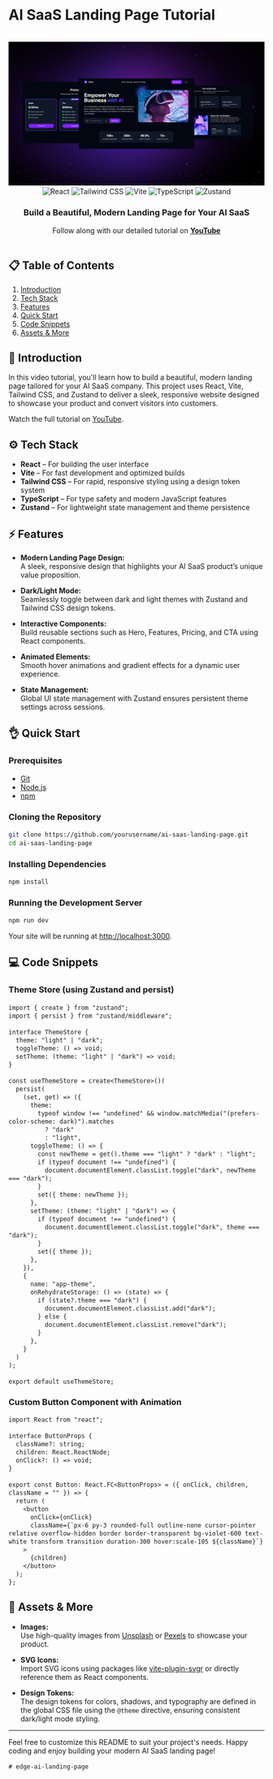 # AI SaaS Landing Page Tutorial

<div align="center">
  <br />
  <a href="https://youtu.be/qeCBBxZoqAM" target="_blank">
    <img src="./banner.png" alt="Project Banner">
  </a>
  <br />
  <div>
    <img src="https://img.shields.io/badge/-React-61DAFB?style=for-the-badge&logo=react&logoColor=black" alt="React" />
    <img src="https://img.shields.io/badge/-TailwindCSS-06B6D4?style=for-the-badge&logo=tailwindcss" alt="Tailwind CSS" />
    <img src="https://img.shields.io/badge/-Vite-646CFF?style=for-the-badge&logo=vite&logoColor=white" alt="Vite" />
    <img src="https://img.shields.io/badge/-TypeScript-3178C6?style=for-the-badge&logo=typescript" alt="TypeScript" />
    <img src="https://img.shields.io/badge/-Zustand-000?style=for-the-badge" alt="Zustand" />
  </div>
  <h3 align="center">Build a Beautiful, Modern Landing Page for Your AI SaaS</h3>
  <div align="center">
    Follow along with our detailed tutorial on 
    <a href="https://youtu.be/qeCBBxZoqAM" target="_blank"><b>YouTube</b></a>
  </div>
  <br />
</div>

## 📋 Table of Contents

1. [Introduction](#introduction)
2. [Tech Stack](#tech-stack)
3. [Features](#features)
4. [Quick Start](#quick-start)
5. [Code Snippets](#code-snippets)
6. [Assets & More](#assets--more)

## 🚀 Introduction

In this video tutorial, you'll learn how to build a beautiful, modern landing page tailored for your AI SaaS company. This project uses React, Vite, Tailwind CSS, and Zustand to deliver a sleek, responsive website designed to showcase your product and convert visitors into customers.

Watch the full tutorial on [YouTube](https://youtu.be/qeCBBxZoqAM).

## ⚙️ Tech Stack

- **React** – For building the user interface
- **Vite** – For fast development and optimized builds
- **Tailwind CSS** – For rapid, responsive styling using a design token system
- **TypeScript** – For type safety and modern JavaScript features
- **Zustand** – For lightweight state management and theme persistence

## ⚡️ Features

- **Modern Landing Page Design:**  
  A sleek, responsive design that highlights your AI SaaS product’s unique value proposition.

- **Dark/Light Mode:**  
  Seamlessly toggle between dark and light themes with Zustand and Tailwind CSS design tokens.

- **Interactive Components:**  
  Build reusable sections such as Hero, Features, Pricing, and CTA using React components.

- **Animated Elements:**  
  Smooth hover animations and gradient effects for a dynamic user experience.

- **State Management:**  
  Global UI state management with Zustand ensures persistent theme settings across sessions.

## 👌 Quick Start

### Prerequisites

- [Git](https://git-scm.com/)
- [Node.js](https://nodejs.org/en/)
- [npm](https://www.npmjs.com/)

### Cloning the Repository

```bash
git clone https://github.com/yourusername/ai-saas-landing-page.git
cd ai-saas-landing-page
```

### Installing Dependencies

```bash
npm install
```

### Running the Development Server

```bash
npm run dev
```

Your site will be running at [http://localhost:3000](http://localhost:3000).

## 💻 Code Snippets

### Theme Store (using Zustand and persist)

```tsx
import { create } from "zustand";
import { persist } from "zustand/middleware";

interface ThemeStore {
  theme: "light" | "dark";
  toggleTheme: () => void;
  setTheme: (theme: "light" | "dark") => void;
}

const useThemeStore = create<ThemeStore>()(
  persist(
    (set, get) => ({
      theme:
        typeof window !== "undefined" && window.matchMedia("(prefers-color-scheme: dark)").matches
          ? "dark"
          : "light",
      toggleTheme: () => {
        const newTheme = get().theme === "light" ? "dark" : "light";
        if (typeof document !== "undefined") {
          document.documentElement.classList.toggle("dark", newTheme === "dark");
        }
        set({ theme: newTheme });
      },
      setTheme: (theme: "light" | "dark") => {
        if (typeof document !== "undefined") {
          document.documentElement.classList.toggle("dark", theme === "dark");
        }
        set({ theme });
      },
    }),
    {
      name: "app-theme",
      onRehydrateStorage: () => (state) => {
        if (state?.theme === "dark") {
          document.documentElement.classList.add("dark");
        } else {
          document.documentElement.classList.remove("dark");
        }
      },
    }
  )
);

export default useThemeStore;
```

### Custom Button Component with Animation

```tsx
import React from "react";

interface ButtonProps {
  className?: string;
  children: React.ReactNode;
  onClick?: () => void;
}

export const Button: React.FC<ButtonProps> = ({ onClick, children, className = "" }) => {
  return (
    <button
      onClick={onClick}
      className={`px-6 py-3 rounded-full outline-none cursor-pointer relative overflow-hidden border border-transparent bg-violet-600 text-white transform transition duration-300 hover:scale-105 ${className}`}
    >
      {children}
    </button>
  );
};
```

## 🎨 Assets & More

- **Images:**  
  Use high-quality images from [Unsplash](https://unsplash.com/) or [Pexels](https://www.pexels.com/) to showcase your product.

- **SVG Icons:**  
  Import SVG icons using packages like [vite-plugin-svgr](https://github.com/pd4d10/vite-plugin-svgr) or directly reference them as React components.

- **Design Tokens:**  
  The design tokens for colors, shadows, and typography are defined in the global CSS file using the `@theme` directive, ensuring consistent dark/light mode styling.

---

Feel free to customize this README to suit your project's needs. Happy coding and enjoy building your modern AI SaaS landing page!
```
#   e d g e - a i - l a n d i n g - p a g e 
 
 